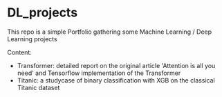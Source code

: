 # DL_projects
This repo is a simple Portfolio gathering some Machine Learning / Deep Learning projects

Content:
- Transformer: detailed report on the original article 'Attention is all you need' and Tensorflow implementation of the Transformer
- Titanic: a studycase of binary classification with XGB on the classical Titanic dataset
